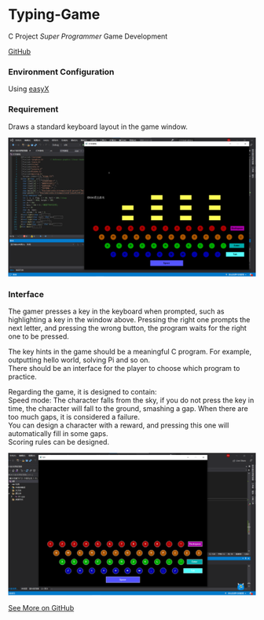 # Typing-Game
C Project *Super Programmer* Game Development

[GitHub](https://github.com/PeterHUistyping/Typing-Game)

### Environment Configuration

Using [easyX](https://easyx.cn/)

### Requirement

Draws a standard keyboard layout in the game window. 

![Interface](/asset/photo/Assignment/1/Interface.png )

### Interface

The gamer presses a key in the keyboard when prompted, such as highlighting a key in the window above. Pressing the right one prompts the next letter, and pressing the wrong button, the program waits for the right one to be pressed.

The key hints in the game should be a meaningful C program. For example, outputting hello world,  solving Pi and so on.\
There should be an interface for the player to choose which program to practice.

Regarding the game, it is designed to contain:\
Speed mode: The character falls from the sky, if you do not press the key in time, the character will fall to the ground, smashing a gap. When there are too much gaps, it is considered a failure.\
You can design a character with a reward, and pressing this one will automatically fill in some gaps.\
Scoring rules can be designed.
 

![KEYBOARD-RAINBOW](/asset/photo/Assignment/1/KEYBOARD-RAINBOW.png) 


[See More on GitHub](https://github.com/PeterHUistyping/Typing-Game)

